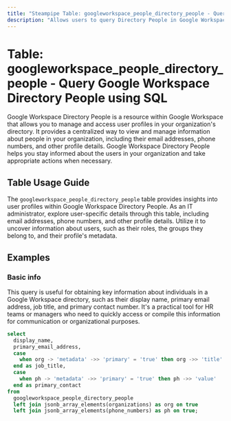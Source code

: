 ```yaml
---
title: "Steampipe Table: googleworkspace_people_directory_people - Query Google Workspace Directory People using SQL"
description: "Allows users to query Directory People in Google Workspace, specifically the list of people in the directory, providing insights into user profiles and their metadata."
---
```


# Table: googleworkspace_people_directory_people - Query Google Workspace Directory People using SQL

Google Workspace Directory People is a resource within Google Workspace that allows you to manage and access user profiles in your organization's directory. It provides a centralized way to view and manage information about people in your organization, including their email addresses, phone numbers, and other profile details. Google Workspace Directory People helps you stay informed about the users in your organization and take appropriate actions when necessary.

## Table Usage Guide

The `googleworkspace_people_directory_people` table provides insights into user profiles within Google Workspace Directory People. As an IT administrator, explore user-specific details through this table, including email addresses, phone numbers, and other profile details. Utilize it to uncover information about users, such as their roles, the groups they belong to, and their profile's metadata.

## Examples

### Basic info
This query is useful for obtaining key information about individuals in a Google Workspace directory, such as their display name, primary email address, job title, and primary contact number. It's a practical tool for HR teams or managers who need to quickly access or compile this information for communication or organizational purposes.

```sql
select
  display_name,
  primary_email_address,
  case
    when org -> 'metadata' ->> 'primary' = 'true' then org ->> 'title'
  end as job_title,
  case
    when ph -> 'metadata' ->> 'primary' = 'true' then ph ->> 'value'
  end as primary_contact
from
  googleworkspace_people_directory_people
  left join jsonb_array_elements(organizations) as org on true
  left join jsonb_array_elements(phone_numbers) as ph on true;
```